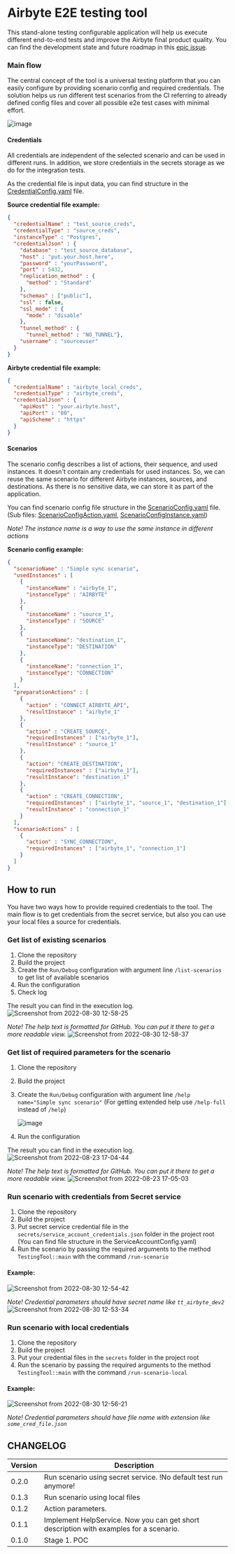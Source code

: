 # Airbyte E2E testing tool
This stand-alone testing configurable application will help us execute different end-to-end tests and improve the Airbyte final product quality.
You can find the development state and future roadmap in this [epic issue](https://github.com/airbytehq/airbyte/issues/15152).

### Main flow
The central concept of the tool is a universal testing platform that you can easily configure by providing scenario config and required credentials. The solution helps us run different test scenarios from the CI referring to already defined config files and cover all possible e2e test cases with minimal effort.

![image](https://user-images.githubusercontent.com/30464745/185084724-1fa9ce8e-52d5-4b17-92a6-3ce06e8715f1.png)

#### Credentials
All credentials are independent of the selected scenario and can be used in different runs. In addition, we store credentials in the secrets storage as we do for the integration tests.

As the credential file is input data, you can find structure in the [CredentialConfig.yaml](https://github.com/airbytehq/airbyte-e2e-testing-tool/blob/master/src/main/resources/configmodels/CredentialConfig.yaml) file.

**Source credential file example:**
```json
{
  "credentialName" : "test_source_creds",
  "credentialType" : "source_creds",
  "instanceType" : "Postgres",
  "credentialJson" : {
    "database" : "test_source_database",
    "host" : "put.your.host.here",
    "password" : "yourPassword",
    "port" : 5432,
    "replication_method" : {
      "method" : "Standard"
    },
    "schemas" : ["public"],
    "ssl" : false,
    "ssl_mode" : {
      "mode" : "disable"
    },
    "tunnel_method" : {
      "tunnel_method" : "NO_TUNNEL"},
    "username" : "sourceuser"
  }
}
```
**Airbyte credential file example:**
```json
{
  "credentialName" : "airbyte_local_creds",
  "credentialType" : "airbyte_creds",
  "credentialJson" : {
    "apiHost" : "your.airbyte.host",
    "apiPort" : "80",
    "apiScheme" : "https"
  }
}
```

#### Scenarios
The scenario config describes a list of actions, their sequence, and used instances. It doesn't contain any credentials for used instances. So, we can reuse the same scenario for different Airbyte instances, sources, and destinations. As there is no sensitive data, we can store it as part of the application.

You can find scenario config file structure in the [ScenarioConfig.yaml](https://github.com/airbytehq/airbyte-e2e-testing-tool/blob/master/src/main/resources/configmodels/ScenarioConfig.yaml) file. (Sub files: [ScenarioConfigAction.yaml](https://github.com/airbytehq/airbyte-e2e-testing-tool/blob/master/src/main/resources/configmodels/ScenarioConfigAction.yaml), [ScenarioConfigInstance.yaml](https://github.com/airbytehq/airbyte-e2e-testing-tool/blob/master/src/main/resources/configmodels/ScenarioConfigInstance.yaml))

_Note! The instance name is a way to use the same instance in different actions_

**Scenario config example:**
```json
{
  "scenarioName" : "Simple sync scenario",
  "usedInstances" : [
    {
      "instanceName" : "airbyte_1",
      "instanceType" : "AIRBYTE"
    },
    {
      "instanceName" : "source_1",
      "instanceType" : "SOURCE"
    },
    {
      "instanceName": "destination_1",
      "instanceType": "DESTINATION"
    },
    {
      "instanceName": "connection_1",
      "instanceType": "CONNECTION"
    }
  ],
  "preparationActions" : [
    {
      "action" : "CONNECT_AIRBYTE_API",
      "resultInstance" : "airbyte_1"
    },
    {
      "action" : "CREATE_SOURCE",
      "requiredInstances" : ["airbyte_1"],
      "resultInstance" : "source_1"
    },
    {
      "action": "CREATE_DESTINATION",
      "requiredInstances" : ["airbyte_1"],
      "resultInstance": "destination_1"
    },
    {
      "action" : "CREATE_CONNECTION",
      "requiredInstances" : ["airbyte_1", "source_1", "destination_1"],
      "resultInstance" : "connection_1"
    }
  ],
  "scenarioActions" : [
    {
      "action" : "SYNC_CONNECTION",
      "requiredInstances" : ["airbyte_1", "connection_1"]
    }
  ]
}
```

## How to run
You have two ways how to provide required credentials to the tool. The main flow is to get credentials from the secret service, but also you can use 
your local files a source for credentials.


### Get list of existing scenarios
1. Clone the repository
2. Build the project
3. Create the `Run/Debug` configuration with argument line `/list-scenarios` to get list of available scenarios
4. Run the configuration
5. Check log

The result you can find in the execution log.
![Screenshot from 2022-08-30 12-58-25](https://user-images.githubusercontent.com/30464745/187408450-da041b4d-7390-4965-820c-897c048cae27.png)

_Note! The help text is formatted for GitHub. You can put it there to get a more readable view._
![Screenshot from 2022-08-30 12-58-37](https://user-images.githubusercontent.com/30464745/187408455-314c9538-b016-423a-a341-eb53f7dcc57f.png)

### Get list of required parameters for the scenario
1. Clone the repository
2. Build the project
3. Create the `Run/Debug` configuration with argument line `/help name="Simple sync scenario"` (For getting extended help use `/help-full` instead of `/help`)

   ![image](https://user-images.githubusercontent.com/30464745/186178683-55c29578-44c4-47fb-b4d2-5e2b4da99149.png)

4. Run the configuration

The result you can find in the execution log.
![Screenshot from 2022-08-23 17-04-44](https://user-images.githubusercontent.com/30464745/186179197-68b8c932-c483-4da1-9e0f-91169c335a8d.png)

_Note! The help text is formatted for GitHub. You can put it there to get a more readable view._
![Screenshot from 2022-08-23 17-05-03](https://user-images.githubusercontent.com/30464745/186179206-a8193142-5278-434b-8ddd-d7bc666725b3.png)

### Run scenario with credentials from Secret service
1. Clone the repository
2. Build the project
3. Put secret service credential file in the `secrets/service_account_credentials.json` folder in the project root (You can find file structure in 
the ServiceAccountConfig.yaml)
4. Run the scenario by passing the required arguments to the method `TestingTool::main` with the command `/run-scenario`

#### Example:

![Screenshot from 2022-08-30 12-54-42](https://user-images.githubusercontent.com/30464745/187407611-1eeefdff-2417-41a7-8b8b-4467dc4f885a.png)

_Note! Credential parameters should have secret name like `tt_airbyte_dev2`_
![Screenshot from 2022-08-30 12-53-34](https://user-images.githubusercontent.com/30464745/187407350-1ea6f14f-a55f-47e7-aad9-ec1369d653ba.png)

### Run scenario with local credentials
1. Clone the repository
2. Build the project
3. Put your credential files in the `secrets` folder in the project root
4. Run the scenario by passing the required arguments to the method `TestingTool::main` with the command `/run-scenario-local`

#### Example:

![Screenshot from 2022-08-30 12-56-21](https://user-images.githubusercontent.com/30464745/187407955-7b0be9af-de38-427d-b037-c077fdf2673d.png)

_Note! Credential parameters should have file name with extension like `some_cred_file.json`_

## CHANGELOG

| Version | Description                                                                            |
|---------|----------------------------------------------------------------------------------------|
| 0.2.0   | Run scenario using secret service. !No default test run anymore!                       |
| 0.1.3   | Run scenario using local files                                                         |
| 0.1.2   | Action parameters.                                                                     |
| 0.1.1   | Implement HelpService. Now you can get short description with examples for a scenario. |
| 0.1.0   | Stage 1. POC                                                                           |
